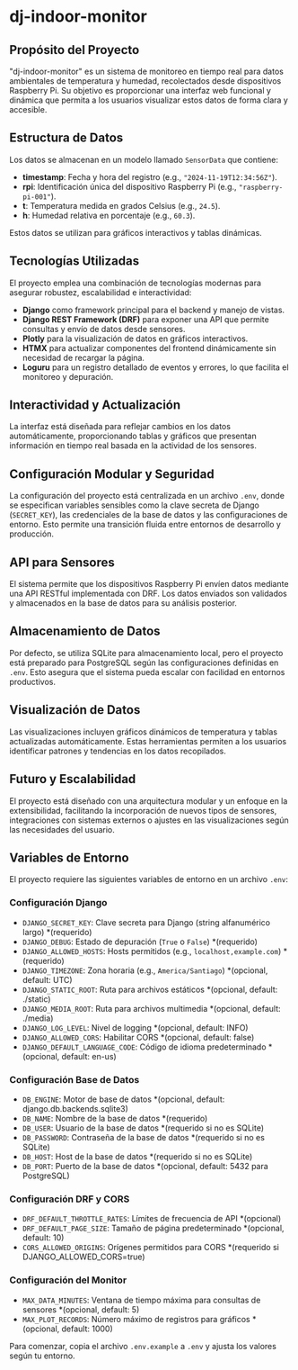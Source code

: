 # dj-indoor-monitor

## Propósito del Proyecto
"dj-indoor-monitor" es un sistema de monitoreo en tiempo real para datos ambientales de temperatura y humedad, recolectados desde dispositivos Raspberry Pi. Su objetivo es proporcionar una interfaz web funcional y dinámica que permita a los usuarios visualizar estos datos de forma clara y accesible.

## Estructura de Datos
Los datos se almacenan en un modelo llamado `SensorData` que contiene:
- **timestamp**: Fecha y hora del registro (e.g., `"2024-11-19T12:34:56Z"`).
- **rpi**: Identificación única del dispositivo Raspberry Pi (e.g., `"raspberry-pi-001"`).
- **t**: Temperatura medida en grados Celsius (e.g., `24.5`).
- **h**: Humedad relativa en porcentaje (e.g., `60.3`).

Estos datos se utilizan para gráficos interactivos y tablas dinámicas.

## Tecnologías Utilizadas
El proyecto emplea una combinación de tecnologías modernas para asegurar robustez, escalabilidad e interactividad:
- **Django** como framework principal para el backend y manejo de vistas.
- **Django REST Framework (DRF)** para exponer una API que permite consultas y envío de datos desde sensores.
- **Plotly** para la visualización de datos en gráficos interactivos.
- **HTMX** para actualizar componentes del frontend dinámicamente sin necesidad de recargar la página.
- **Loguru** para un registro detallado de eventos y errores, lo que facilita el monitoreo y depuración.

## Interactividad y Actualización
La interfaz está diseñada para reflejar cambios en los datos automáticamente, proporcionando tablas y gráficos que presentan información en tiempo real basada en la actividad de los sensores.

## Configuración Modular y Seguridad
La configuración del proyecto está centralizada en un archivo `.env`, donde se especifican variables sensibles como la clave secreta de Django (`SECRET_KEY`), las credenciales de la base de datos y las configuraciones de entorno. Esto permite una transición fluida entre entornos de desarrollo y producción.

## API para Sensores
El sistema permite que los dispositivos Raspberry Pi envíen datos mediante una API RESTful implementada con DRF. Los datos enviados son validados y almacenados en la base de datos para su análisis posterior.

## Almacenamiento de Datos
Por defecto, se utiliza SQLite para almacenamiento local, pero el proyecto está preparado para PostgreSQL según las configuraciones definidas en `.env`. Esto asegura que el sistema pueda escalar con facilidad en entornos productivos.

## Visualización de Datos
Las visualizaciones incluyen gráficos dinámicos de temperatura y tablas actualizadas automáticamente. Estas herramientas permiten a los usuarios identificar patrones y tendencias en los datos recopilados.

## Futuro y Escalabilidad
El proyecto está diseñado con una arquitectura modular y un enfoque en la extensibilidad, facilitando la incorporación de nuevos tipos de sensores, integraciones con sistemas externos o ajustes en las visualizaciones según las necesidades del usuario.

## Variables de Entorno
El proyecto requiere las siguientes variables de entorno en un archivo `.env`:

### Configuración Django
- `DJANGO_SECRET_KEY`: Clave secreta para Django (string alfanumérico largo) *(requerido)
- `DJANGO_DEBUG`: Estado de depuración (`True` o `False`) *(requerido)
- `DJANGO_ALLOWED_HOSTS`: Hosts permitidos (e.g., `localhost,example.com`) *(requerido)
- `DJANGO_TIMEZONE`: Zona horaria (e.g., `America/Santiago`) *(opcional, default: UTC)
- `DJANGO_STATIC_ROOT`: Ruta para archivos estáticos *(opcional, default: ./static)
- `DJANGO_MEDIA_ROOT`: Ruta para archivos multimedia *(opcional, default: ./media)
- `DJANGO_LOG_LEVEL`: Nivel de logging *(opcional, default: INFO)
- `DJANGO_ALLOWED_CORS`: Habilitar CORS *(opcional, default: false)
- `DJANGO_DEFAULT_LANGUAGE_CODE`: Código de idioma predeterminado *(opcional, default: en-us)

### Configuración Base de Datos
- `DB_ENGINE`: Motor de base de datos *(opcional, default: django.db.backends.sqlite3)
- `DB_NAME`: Nombre de la base de datos *(requerido)
- `DB_USER`: Usuario de la base de datos *(requerido si no es SQLite)
- `DB_PASSWORD`: Contraseña de la base de datos *(requerido si no es SQLite)
- `DB_HOST`: Host de la base de datos *(requerido si no es SQLite)
- `DB_PORT`: Puerto de la base de datos *(opcional, default: 5432 para PostgreSQL)

### Configuración DRF y CORS
- `DRF_DEFAULT_THROTTLE_RATES`: Límites de frecuencia de API *(opcional)
- `DRF_DEFAULT_PAGE_SIZE`: Tamaño de página predeterminado *(opcional, default: 10)
- `CORS_ALLOWED_ORIGINS`: Orígenes permitidos para CORS *(requerido si DJANGO_ALLOWED_CORS=true)

### Configuración del Monitor
- `MAX_DATA_MINUTES`: Ventana de tiempo máxima para consultas de sensores *(opcional, default: 5)
- `MAX_PLOT_RECORDS`: Número máximo de registros para gráficos *(opcional, default: 1000)

Para comenzar, copia el archivo `.env.example` a `.env` y ajusta los valores según tu entorno.
